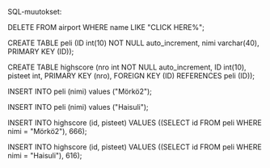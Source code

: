 SQL-muutokset:

DELETE FROM airport WHERE name LIKE "CLICK HERE%";

CREATE TABLE peli 
(ID int(10) NOT NULL auto_increment,
nimi varchar(40),
PRIMARY KEY (ID));

CREATE TABLE highscore
(nro int NOT NULL auto_increment,
ID int(10), 
pisteet int, 
PRIMARY KEY (nro), 
FOREIGN KEY (ID) REFERENCES peli (ID));

INSERT INTO peli (nimi) values ("Mörkö2");

INSERT INTO peli (nimi) values ("Haisuli");

INSERT INTO highscore (id, pisteet) VALUES ((SELECT id FROM peli WHERE nimi = "Mörkö2"), 666);

INSERT INTO highscore (id, pisteet) VALUES ((SELECT id FROM peli WHERE nimi = "Haisuli"), 616);
